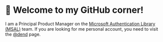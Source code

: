 # 👋 Welcome to my GitHub corner!

I am a Principal Product Manager on the [Microsoft Authentication Library (MSAL)](https://msal.dev) team. If you are looking for me personal account, you need to visit the [@dend](https://github.com/dend) page.
